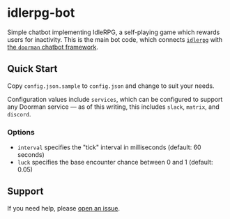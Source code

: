 # idlerpg-bot
Simple chatbot implementing IdleRPG, a self-playing game which rewards users for
inactivity.  This is the main bot code, which connects [`idlerpg`][idlerpg] with
[the `doorman` chatbot framework][doorman].

## Quick Start
Copy `config.json.sample` to `config.json` and change to suit your needs.

Configuration values include `services`, which can be configured to support any
Doorman service — as of this writing, this includes `slack`, `matrix`, and
`discord`.

### Options
- `interval` specifies the "tick" interval in milliseconds (default: 60 seconds)
- `luck` specifies the base encounter chance between 0 and 1 (default: 0.05)

## Support
If you need help, please [open an issue][issues].

[doorman]: https://github.com/FabricLabs/doorman
[idlerpg]: https://github.com/FabricLabs/idlerpg
[issues]: https://github.com/FabricLabs/idlerpg-bot/issues/new
